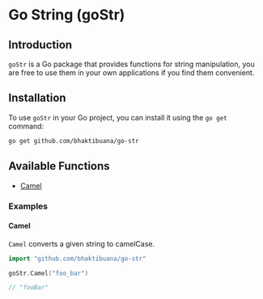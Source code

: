 # Go String (goStr)

## Introduction

`goStr` is a Go package that provides functions for string manipulation, you are free to use them in your own applications if you find them convenient.

## Installation

To use `goStr` in your Go project, you can install it using the `go get` command:

```bash
go get github.com/bhaktibuana/go-str

```

## Available Functions

- [Camel](#camel)

### Examples

#### Camel

`Camel` converts a given string to camelCase.

```go
import "github.com/bhaktibuana/go-str"

goStr.Camel("foo_bar")

// "fooBar"

```
